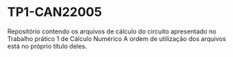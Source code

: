 # TP1-CAN22005
Repositório contendo os arquivos de cálculo do circuito apresentado no Trabalho prático 1 de Cálculo Numérico
A ordem de utilização dos arquivos está no próprio título deles.
